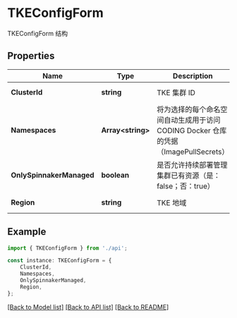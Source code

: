 # TKEConfigForm

TKEConfigForm 结构

## Properties

Name | Type | Description | Notes
------------ | ------------- | ------------- | -------------
**ClusterId** | **string** | TKE 集群 ID | [default to '']
**Namespaces** | **Array&lt;string&gt;** | 将为选择的每个命名空间自动生成用于访问 CODING Docker 仓库的凭据（ImagePullSecrets） | [optional] [default to undefined]
**OnlySpinnakerManaged** | **boolean** | 是否允许持续部署管理集群已有资源（是：false；否：true） | [default to false]
**Region** | **string** | TKE 地域 | [default to '']

## Example

```typescript
import { TKEConfigForm } from './api';

const instance: TKEConfigForm = {
    ClusterId,
    Namespaces,
    OnlySpinnakerManaged,
    Region,
};
```

[[Back to Model list]](../README.md#documentation-for-models) [[Back to API list]](../README.md#documentation-for-api-endpoints) [[Back to README]](../README.md)
